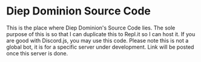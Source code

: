 # Diep Dominion Source Code

This is the place where Diep Dominion's Source Code lies. The sole purpose of this is so that I can duplicate this to Repl.it so I can host it.
If you are good with Discord.js, you may use this code. Please note this is not a global bot, it is for a specific server under development. Link will be posted once this server
is done.
